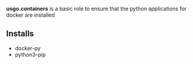 **usgo.containers** is a basic role to ensure that the python applications for docker are installed

## Installs
* docker-py
* python3-pip
